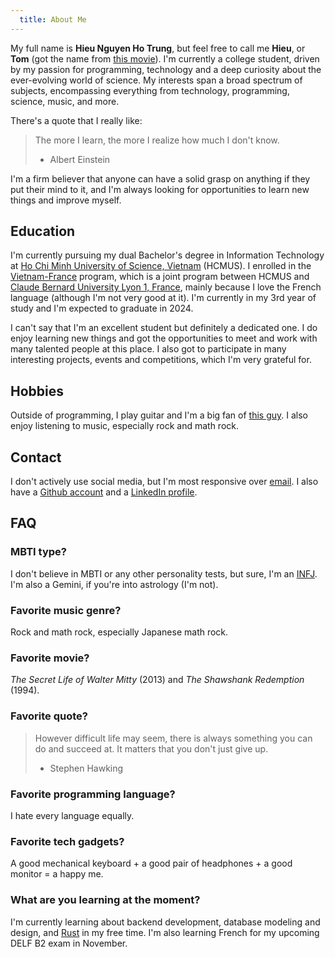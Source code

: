 ```yaml
---
  title: About Me
---
```


My full name is **Hieu Nguyen Ho Trung**, but feel free to call me **Hieu**, or **Tom** (got the name from [this movie](https://en.wikipedia.org/wiki/500_Days_of_Summer)). I'm currently a college student, driven by my passion for programming, technology and a deep curiosity about the ever-evolving world of science. My interests span a broad spectrum of subjects, encompassing everything from technology, programming, science, music, and more.

There's a quote that I really like:

> The more I learn, the more I realize how much I don't know.
>
> - Albert Einstein

I'm a firm believer that anyone can have a solid grasp on anything if they put their mind to it, and I'm always looking for opportunities to learn new things and improve myself.

## Education

I'm currently pursuing my dual Bachelor's degree in Information Technology at [Ho Chi Minh University of Science, Vietnam](https://hcmus.edu.vn/) (HCMUS). I enrolled in the [Vietnam-France](https://www.ctda.hcmus.edu.vn/vi/educational-program/chuong-trinh-viet-phap/) program, which is a joint program between HCMUS and [Claude Bernard University Lyon 1, France](https://www.univ-lyon1.fr/), mainly because I love the French language (although I'm not very good at it). I'm currently in my 3rd year of study and I'm expected to graduate in 2024.

I can't say that I'm an excellent student but definitely a dedicated one. I do enjoy learning new things and got the opportunities to meet and work with many talented people at this place. I also got to participate in many interesting projects, events and competitions, which I'm very grateful for.

## Hobbies

Outside of programming, I play guitar and I'm a big fan of [this guy](https://www.youtube.com/@Mautaus). I also enjoy listening to music, especially rock and math rock.

## Contact

I don't actively use social media, but I'm most responsive over [email](mailto:nguyenhotrunghieu0106@gmail.com). I also have a [Github account](https://github.com/nhthieu) and a [LinkedIn profile](https://www.linkedin.com/in/nhthieu16/).

## FAQ

### MBTI type?

I don't believe in MBTI or any other personality tests, but sure, I'm an [INFJ](https://www.16personalities.com/infj-personality). I'm also a Gemini, if you're into astrology (I'm not).

### Favorite music genre?

Rock and math rock, especially Japanese math rock.

### Favorite movie?

*The Secret Life of Walter Mitty* (2013) and *The Shawshank Redemption* (1994).

### Favorite quote?

> However difficult life may seem, there is always something you can do and succeed at. It matters that you don't just give up.
>
> - Stephen Hawking

### Favorite programming language?

I hate every language equally.

### Favorite tech gadgets?

A good mechanical keyboard + a good pair of headphones + a good monitor = a happy me.

### What are you learning at the moment?

I'm currently learning about backend development, database modeling and design, and [Rust](https://www.rust-lang.org/) in my free time. I'm also learning French for my upcoming DELF B2 exam in November.
